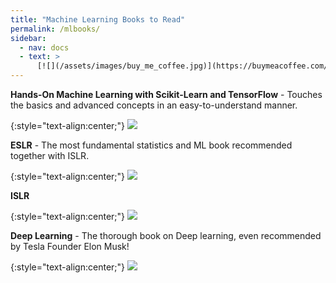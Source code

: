 ```yaml
---
title: "Machine Learning Books to Read"
permalink: /mlbooks/
sidebar:
  - nav: docs
  - text: >
      [![](/assets/images/buy_me_coffee.jpg)](https://buymeacoffee.com/softwaremusings){:target="_blank"}
---
```


**Hands-On Machine Learning with Scikit-Learn and TensorFlow** - Touches the basics and advanced concepts in an easy-to-understand manner.

{:style="text-align:center;"}
![](https://images-na.ssl-images-amazon.com/images/S/compressed.photo.goodreads.com/books/1478536137i/32899495.jpg)

**ESLR** - The most fundamental statistics and ML book recommended together with ISLR. 

{:style="text-align:center;"}
![](https://5.imimg.com/data5/WT/VL/YO/SELLER-99655515/the-elements-of-statistical-learning-data-mining-inference-and-prediction-book-500x500.jpg) 

**ISLR**

{:style="text-align:center;"}
![](https://i.ebayimg.com/images/g/2jQAAOSwrlpjzDKZ/s-l400.jpg)

**Deep Learning** - The thorough book on Deep learning, even recommended by Tesla Founder Elon Musk!

{:style="text-align:center;"}
![](https://prodimage.images-bn.com/lf?set=key%5Bresolve.pixelRatio%5D,value%5B1%5D&set=key%5Bresolve.width%5D,value%5B300%5D&set=key%5Bresolve.height%5D,value%5B10000%5D&set=key%5Bresolve.imageFit%5D,value%5Bcontainerwidth%5D&set=key%5Bresolve.allowImageUpscaling%5D,value%5B0%5D&set=key%5Bresolve.format%5D,value%5Bwebp%5D&source=url%5Bhttps://prodimage.images-bn.com/pimages/9780262035613_p0_v2_s600x595.jpg%5D&scale=options%5Blimit%5D,size%5B300x10000%5D&sink=format%5Bwebp%5D)

